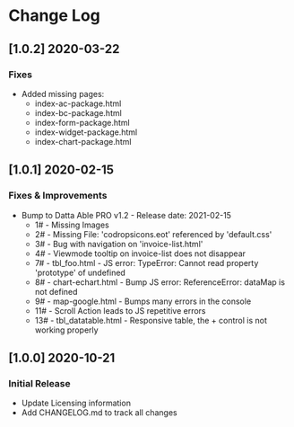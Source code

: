 # Change Log

## [1.0.2] 2020-03-22
### Fixes 

- Added missing pages: 
    - index-ac-package.html
    - index-bc-package.html
    - index-form-package.html
    - index-widget-package.html
    - index-chart-package.html
    
## [1.0.1] 2020-02-15
### Fixes & Improvements

- Bump to Datta Able PRO v1.2 - Release date: 2021-02-15
    - 1# - Missing Images
    - 2# - Missing File: 'codropsicons.eot' referenced by 'default.css'
    - 3# - Bug with navigation on 'invoice-list.html'
    - 4# - Viewmode tooltip on invoice-list does not disappear
    - 7# - tbl_foo.html - JS error: TypeError: Cannot read property 'prototype' of undefined
    - 8# - chart-echart.html - Bump JS error: ReferenceError: dataMap is not defined
    - 9# - map-google.html - Bumps many errors in the console
    - 11# - Scroll Action leads to JS repetitive errors
    - 13# - tbl_datatable.html - Responsive table, the + control is not working properly

## [1.0.0] 2020-10-21
### Initial Release

- Update Licensing information
- Add CHANGELOG.md to track all changes
